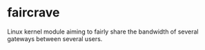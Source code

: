 # faircrave
Linux kernel module aiming to fairly share the bandwidth of several gateways between several users.
